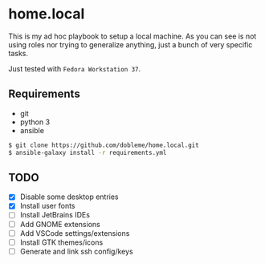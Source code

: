 # home.local

This is my ad hoc playbook to setup a local machine. As you can see is not using
roles nor trying to generalize anything, just a bunch of very specific tasks.

Just tested with `Fedora Workstation 37`.

## Requirements

- git
- python 3
- ansible

```sh
$ git clone https://github.com/dobleme/home.local.git
$ ansible-galaxy install -r requirements.yml
```

## TODO
- [x] Disable some desktop entries
- [x] Install user fonts
- [ ] Install JetBrains IDEs
- [ ] Add GNOME extensions
- [ ] Add VSCode settings/extensions
- [ ] Install GTK themes/icons
- [ ] Generate and link ssh config/keys
